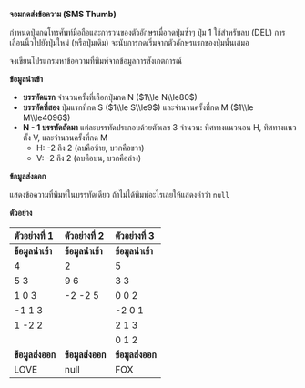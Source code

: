 **จอมกดส่งข้อความ (SMS Thumb)**

กำหนดปุ่มกดโทรศัพท์มือถือและการวนของตัวอักษรเมื่อกดปุ่มซ้ำๆ ปุ่ม 1 ใช้สำหรับลบ (DEL) การเลื่อนนิ้วไปยังปุ่มใหม่ (หรือปุ่มเดิม) จะนับการกดเริ่มจากตัวอักษรแรกของปุ่มนั้นเสมอ

จงเขียนโปรแกรมหาข้อความที่พิมพ์จากข้อมูลการสังเกตการณ์

**ข้อมูลนำเข้า**

  * **บรรทัดแรก** จำนวนครั้งที่เลือกปุ่มกด N ($1\\le N\\le80$)
  * **บรรทัดที่สอง** ปุ่มแรกที่กด S ($1\\le S\\le9$) และจำนวนครั้งที่กด M ($1\\le M\\le4096$)
  * **N - 1 บรรทัดถัดมา** แต่ละบรรทัดประกอบด้วยตัวเลข 3 จำนวน: ทิศทางแนวนอน H, ทิศทางแนวตั้ง V, และจำนวนครั้งที่กด M
      * H: -2 ถึง 2 (ลบคือซ้าย, บวกคือขวา)
      * V: -2 ถึง 2 (ลบคือบน, บวกคือล่าง)

**ข้อมูลส่งออก**

แสดงข้อความที่พิมพ์ในบรรทัดเดียว ถ้าไม่ได้พิมพ์อะไรเลยให้แสดงคำว่า `null`

**ตัวอย่าง**

| ตัวอย่างที่ 1 | ตัวอย่างที่ 2 | ตัวอย่างที่ 3 |
| :--- | :--- | :--- |
| **ข้อมูลนำเข้า** | **ข้อมูลนำเข้า** | **ข้อมูลนำเข้า** |
| 4 | 2 | 5 |
| 5 3 | 9 6 | 3 3 |
| 1 0 3 | -2 -2 5 | 0 0 2 |
| -1 1 3 | | -2 0 1 |
| 1 -2 2 | | 2 1 3 |
| | | 0 1 2 |
| **ข้อมูลส่งออก** | **ข้อมูลส่งออก** | **ข้อมูลส่งออก** |
| LOVE | null | FOX |